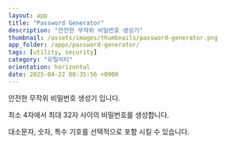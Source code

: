 ```yaml
---
layout: app
title: "Password Generator"
description: "안전한 무작위 비밀번호 생성기"
thumbnail: /assets/images/thumbnails/password-generator.png
app_folder: /apps/password-generator/
tags: [utility, security]
category: "유틸리티"
orientation: horizontal
date: 2025-04-22 00:35:56 +0900
---
```


안전한 무작위 비밀번호 생성기 입니다.

최소 4자에서 최대 32자 사이의 비밀번호를 생성합니다.

대소문자, 숫자, 특수 기호를 선택적으로 포함 시킬 수 있습니다.
